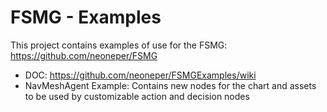 # FSMG - Examples
This project contains examples of use for the FSMG: https://github.com/neoneper/FSMG

- DOC: https://github.com/neoneper/FSMGExamples/wiki
- NavMeshAgent Example: 
Contains new nodes for the chart and assets to be used by customizable action and decision nodes
